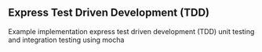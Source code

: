 ## Express Test Driven Development (TDD)

Example implementation express test driven development (TDD) unit testing and integration testing using mocha
